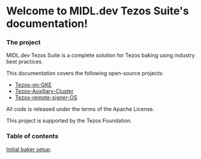 Welcome to MIDL.dev Tezos Suite's documentation!
================================================

### The project

MIDL.dev Tezos Suite is a complete solution for Tezos baking using industry best practices.

This documentation covers the following open-source projects:

* [Tezos-on-GKE](https://github.com/midl-dev/tezos-on-gke/)
* [Tezos-Auxiliary-Cluster](https://github.com/midl-dev/tezos-auxiliary-cluster)
* [Tezos-remote-signer-OS](https://github.com/midl-dev/tezos-remote-signer-os/tree/master/tezos-remote-signer)

All code is released under the terms of the Apache License.

This project is supported by the Tezos Foundation.

### Table of contents

[Initial baker setup](setup_baker).

